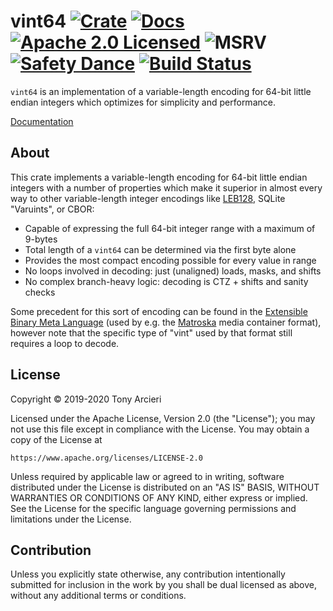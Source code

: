 # vint64 [![Crate][crate-image]][crate-link] [![Docs][docs-image]][docs-link] [![Apache 2.0 Licensed][license-image]][license-link] ![MSRV][msrv-image] [![Safety Dance][safety-image]][safety-link] [![Build Status][build-image]][build-link] 

`vint64` is an implementation of a variable-length encoding for 64-bit
little endian integers which optimizes for simplicity and performance.

[Documentation][docs-link]

## About

This crate implements a variable-length encoding for 64-bit little endian
integers with a number of properties which make it superior in almost every
way to other variable-length integer encodings like [LEB128], SQLite "Varuints",
or CBOR:

- Capable of expressing the full 64-bit integer range with a maximum of 9-bytes
- Total length of a `vint64` can be determined via the first byte alone
- Provides the most compact encoding possible for every value in range
- No loops involved in decoding: just (unaligned) loads, masks, and shifts
- No complex branch-heavy logic: decoding is CTZ + shifts and sanity checks

Some precedent for this sort of encoding can be found in the
[Extensible Binary Meta Language] (used by e.g. the [Matroska]
media container format), however note that the specific type of "vint"
used by that format still requires a loop to decode.

## License

Copyright © 2019-2020 Tony Arcieri

Licensed under the Apache License, Version 2.0 (the "License");
you may not use this file except in compliance with the License.
You may obtain a copy of the License at

    https://www.apache.org/licenses/LICENSE-2.0

Unless required by applicable law or agreed to in writing, software
distributed under the License is distributed on an "AS IS" BASIS,
WITHOUT WARRANTIES OR CONDITIONS OF ANY KIND, either express or implied.
See the License for the specific language governing permissions and
limitations under the License.

## Contribution

Unless you explicitly state otherwise, any contribution intentionally
submitted for inclusion in the work by you shall be dual licensed as above,
without any additional terms or conditions.

[//]: # (badges)

[crate-image]: https://img.shields.io/crates/v/vint64.svg
[crate-link]: https://crates.io/crates/vint64
[docs-image]: https://docs.rs/vint64/badge.svg
[docs-link]: https://docs.rs/vint64/
[license-image]: https://img.shields.io/badge/license-Apache2.0-blue.svg
[license-link]: https://github.com/clasp-lang/veriform/blob/develop/LICENSE
[msrv-image]: https://img.shields.io/badge/rustc-1.39+-blue.svg
[safety-image]: https://img.shields.io/badge/unsafe-forbidden-success.svg
[safety-link]: https://github.com/rust-secure-code/safety-dance/
[build-image]: https://github.com/clasp-lang/veriform/workflows/Rust/badge.svg?branch=develop&event=push
[build-link]: https://github.com/clasp-lang/veriform/actions?query=workflow%3ARust

[//]: # (general links)

[LEB128]: https://en.wikipedia.org/wiki/LEB128
[Extensible Binary Meta Language]: https://en.wikipedia.org/wiki/Extensible_Binary_Meta_Language
[Matroska]: https://www.matroska.org/
